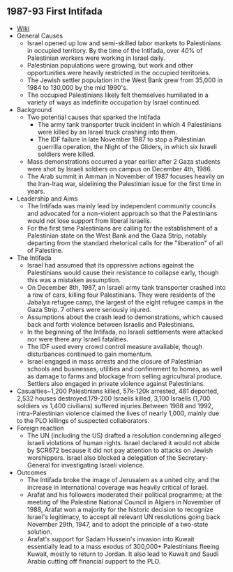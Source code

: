 ## 1987-93 First Intifada
- [Wiki](https://en.wikipedia.org/wiki/First_Intifada)
- General Causes
    - Israel opened up low and semi-skilled labor markets to Palestinians in occupied territory. By the time of the Intifada, over 40% of Palestinian workers were working in Israel daily.
    - Palestinian populations were growing, but work and other opportunities were heavily restricted in the occupied territories.
    - The Jewish settler population in the West Bank grew from 35,000 in 1984 to 130,000 by the mid 1990's.
    - The occupied Palestinians likely felt themselves humiliated in a variety of ways as indefinite occupation by Israel continued.
- Background
    - Two potential causes that sparked the Intifada
        - The army tank transporter truck incident in which 4 Palestinians were killed by an Israel truck crashing into them.
        - The IDF failure in late November 1987 to stop a Palestinian guerrilla operation, the Night of the Gliders, in which six Israeli soldiers were killed.
    - Mass demonstrations occurred a year earlier after 2 Gaza students were shot by Israeli soldiers on campus on December 4th, 1986.
    - The Arab summit in Amman in November of 1987 focuses heavily on the Iran-Iraq war, sidelining the Palestinian issue for the first time in years.
- Leadership and Aims
    - The Intifada was mainly lead by independent community councils and advocated for a non-violent approach so that the Palestinians would not lose support from liberal Israelis.
    - For the first time Palestinians are calling for the establishment of a Palestinian state on the West Bank and the Gaza Strip, notably departing from the standard rhetorical calls for the "liberation" of all of Palestine.
- The Intifada
    - Israel had assumed that its oppressive actions against the Palestinians would cause their resistance to collapse early, though this was a mistaken assumption.
    - On December 8th, 1987, an Israeli army tank transporter crashed into a row of cars, killing four Palestinians. They were residents of the Jabalya refugee camp, the largest of the eight refugee camps in the Gaza Strip. 7 others were seriously injured.
    - Assumptions about the crash lead to demonstrations, which caused back and forth violence between Israelis and Palestinians.
    - In the beginning of the Intifada, no Israeli settlements were attacked nor were there any Israeli fatalities.
    - The IDF used every crowd control measure available, though disturbances continued to gain momentum.
    - Israel engaged in mass arrests and the closure of Palestinian schools and businesses, utilities and confinement to homes, as well as damage to farms and blockage from selling agricultural produce. Settlers also engaged in private violence against Palestinians.
- Casualties~1,200 Palestinians killed, 57k-120k arrested, 481 deported, 2,532 houses destroyed.179-200 Israelis killed, 3,100 Israelis (1,700 soldiers vs 1,400 civilians) suffered injuries.Between 1988 and 1992, intra-Palestinian violence claimed the lives of nearly 1,000, mainly due to the PLO killings of suspected collaborators.
- Foreign reaction
    - The UN (including the US) drafted a resolution condemning alleged Israeli violations of human rights. Israel declared it would not abide by SCR672 because it did not pay attention to attacks on Jewish worshippers. Israel also blocked a delegation of the Secretary-General for investigating Israeli violence.
- Outcomes
    - The Intifada broke the image of Jerusalem as a united city, and the increase in international coverage was heavily critical of Israel.
    - Arafat and his followers moderated their political programme; at the meeting of the Palestine National Council in Algiers in November of 1988, Arafat won a majority for the historic decision to recognize Israel's legitimacy, to accept all relevant UN resolutions going back November 29th, 1947, and to adopt the principle of a two-state solution.
    - Arafat's support for Sadam Hussein's invasion into Kuwait essentially lead to a mass exodus of 300,000+ Palestinians fleeing Kuwait, mostly to return to Jordan. It also lead to Kuwait and Saudi Arabia cutting off financial support to the PLO.